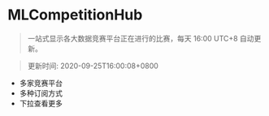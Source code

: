 # MLCompetitionHub

> 一站式显示各大数据竞赛平台正在进行的比赛，每天 16:00 UTC+8 自动更新。
  
> 更新时间: 2020-09-25T16:00:08+0800 

* 多家竞赛平台
* 多种订阅方式
* 下拉查看更多